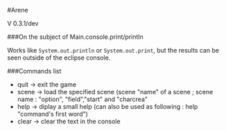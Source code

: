 #Arene


V 0.3.1/dev


###On the subject of Main.console.print/println

Works like `System.out.println` or `System.out.print`, but the results can be seen outside of the eclipse console.


###Commands list

-   quit -> exit the game<br>
-   scene -> load the specified scene (scene "name" of a scene ; scene name : "option", "field","start" and "charcrea"<br>
-   help ->  diplay a small help (can also be used as following : help "command's first word")<br>
-   clear -> clear the text in the console<br>